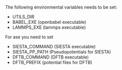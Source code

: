 The following environmental variables needs to be set:
* UTILS_DIR
* BABEL_EXE (openbabel executable)
* LAMMPS_EXE (lammps executable)

For ase you need to set
* SIESTA_COMMAND (SIESTA executable)
* SIESTA_PP_PATH (Pseudopotentials for SIESTA)
* DFTB_COMMAND (DFTB executable)
* DFTB_PREFIX (potential files for DFTB)
